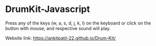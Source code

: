 # DrumKit-Javascript
Press any of the keys (w, a, s, d, j, k, l) on the keyboard or click on the button with mouse, and respective sound will play.

Website link: https://ankitpatil-22.github.io/Drum-Kit/
